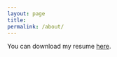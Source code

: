 ```yaml
---
layout: page
title: 
permalink: /about/
---
```


<!-- <div id="canvas_container" style="margin: auto; border: 3px solid green; padding: 10px; width: 70vh; height: 90vh;"> -->
<div id="canvas_container" style="margin-left:auto; margin-right:auto;">
    <canvas id="pdf_renderer"></canvas>
</div>

You can download my resume [here](https://github.com/Aechrok/Resume/raw/main/resume.pdf).

<script>
    var myState = {
            pdf: null,
            currentPage: 1,
            zoom: 1.5
        }
      
        pdfjsLib.getDocument('{{ site.baseurl }}/assets/resume.pdf').then((pdf) => {
      
            myState.pdf = pdf;
            render();
 
        });
 
        function render() {
            myState.pdf.getPage(myState.currentPage).then((page) => {
          
                var canvas = document.getElementById("pdf_renderer");
                var ctx = canvas.getContext('2d');
      
                var viewport = page.getViewport(myState.zoom);
 
                canvas.width = viewport.width;
                canvas.height = viewport.height;
          
                page.render({
                    canvasContext: ctx,
                    viewport: viewport
                });
            });
        }
</script>